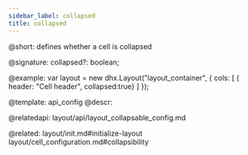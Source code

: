 ```yaml
---
sidebar_label: collapsed
title: collapsed
---          
```


@short: defines whether a cell is collapsed

@signature: collapsed?: boolean;

@example: 
var layout = new dhx.Layout("layout_container", {
    cols: [
      { header: "Cell header", collapsed:true}
    ]
});


@template:	api_config
@descr: 

@relatedapi: layout/api/layout_collapsable_config.md

@related: layout/init.md#initialize-layout
layout/cell_configuration.md#collapsibility
